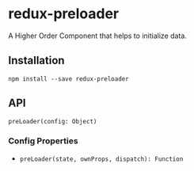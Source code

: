 # redux-preloader
A Higher Order Component that helps to initialize data.


## Installation
```npm install --save redux-preloader```

## API
```preLoader(config: Object)```

### Config Properties
* `preLoader(state, ownProps, dispatch): Function`
